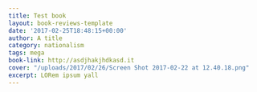 ```yaml
---
title: Test book
layout: book-reviews-template
date: '2017-02-25T18:48:15+00:00'
author: A title
category: nationalism
tags: mega
book-link: http://asdjhakjhdkasd.it
cover: "/uploads/2017/02/26/Screen Shot 2017-02-22 at 12.40.18.png"
excerpt: LORem ipsum yall
---
```

